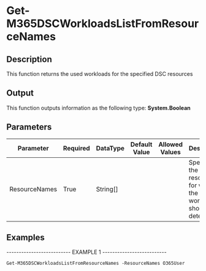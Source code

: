 ﻿# Get-M365DSCWorkloadsListFromResourceNames

## Description

This function returns the used workloads for the specified DSC resources

## Output

This function outputs information as the following type:
**System.Boolean**

## Parameters

| Parameter | Required | DataType | Default Value | Allowed Values | Description |
| --- | --- | --- | --- | --- | --- |
| ResourceNames | True | String[] |  |  | Specifies the resources for which the workloads should be determined. |

## Examples

-------------------------- EXAMPLE 1 --------------------------

`Get-M365DSCWorkloadsListFromResourceNames -ResourceNames O365User`


